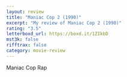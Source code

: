```yaml
---
layout: review
title: "Maniac Cop 2 (1990)"
excerpt: "My review of Maniac Cop 2 (1990)"
rating: "3.5"
letterboxd_url: https://boxd.it/1ZIkbD
mst3k: false
rifftrax: false
category: movie-review
---
```


Maniac Cop Rap
